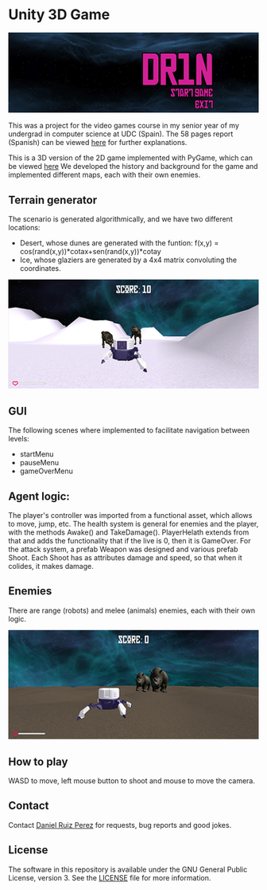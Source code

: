 Unity 3D Game
============

<p align="center">
<img src="https://github.com/DaniRuizPerez/Unity3D/blob/master/intro.png" width="1000">
</p>

This was a project for the video games course in my senior year of my undergrad in computer science at UDC (Spain). The 58 pages report (Spanish) can be viewed [here](https://github.com/DaniRuizPerez/Unity3DGame/blob/master/Report.pdf) for further explanations.

This is a 3D version of the 2D game implemented with PyGame, which can be viewed [here](https://github.com/DaniRuizPerez/Pygame2D)
We developed the history and background for the game and implemented different maps, each with their own enemies. 



## Terrain generator

The scenario is generated algorithmically, and we have two different locations:
- Desert, whose dunes are generated with the funtion: 
 f(x,y) = cos(rand(x,y))*cotax+sen(rand(x,y))*cotay
- Ice, whose glaziers are generated by a 4x4 matrix convoluting the coordinates.

<p align="center">
<img src="https://github.com/DaniRuizPerez/Unity3D/blob/master/ice.png" width="700">
</p>

## GUI
The following scenes where implemented to facilitate navigation between levels:
- startMenu
- pauseMenu
- gameOverMenu

## Agent logic:
The player's controller was imported from a functional asset, which allows to move, jump, etc.
The health system is general for enemies and the player, with the methods Awake() and TakeDamage(). PlayerHelath extends from that and adds the functionality that if the live is 0, then it is GameOver.
For the attack system, a prefab Weapon was designed and various prefab Shoot. Each Shoot has as attributes damage and speed, so that when it colides, it makes damage. 

## Enemies
There are range (robots) and melee (animals) enemies, each with their own logic.

<p align="center">
<img src="https://github.com/DaniRuizPerez/Unity3D/blob/master/desert.png" width="700">
</p>

## How to play
WASD to move, left mouse button to shoot and mouse to move the camera.


## Contact

Contact [Daniel Ruiz Perez](mailto:druiz072@fiu.edu) for requests, bug reports and good jokes.


## License

The software in this repository is available under the GNU General Public License, version 3. See the [LICENSE](https://github.com/DaniRuizPerez/Unity3D/blob/master/LICENSE) file for more information.
